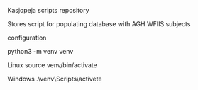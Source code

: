 Kasjopeja scripts repository

Stores script for populating database with AGH WFIIS subjects

configuration

python3 -m venv venv

Linux
source venv/bin/activate

Windows
.\venv\Scripts\activete